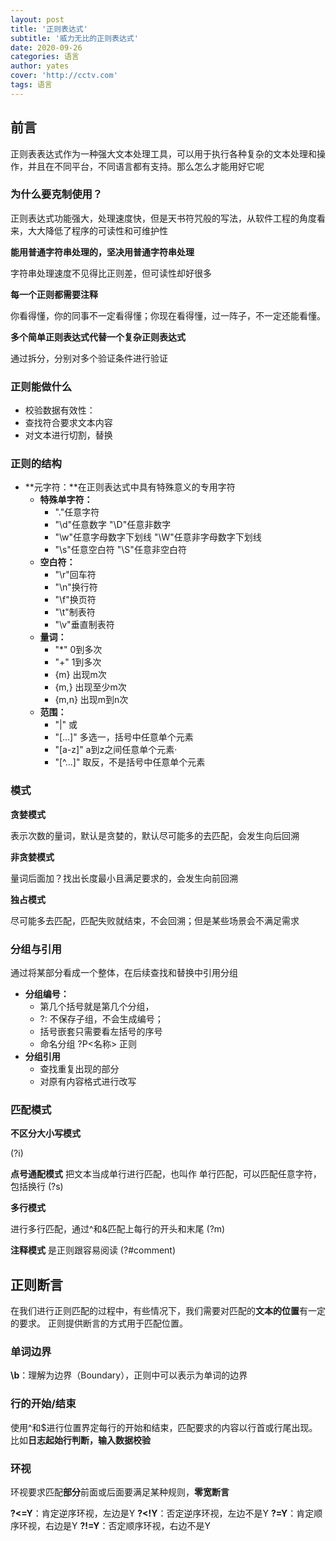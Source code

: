 ```yaml
---
layout: post
title: '正则表达式'
subtitle: '威力无比的正则表达式'
date: 2020-09-26
categories: 语言
author: yates
cover: 'http://cctv.com'
tags: 语言
---
```


## 前言

正则表表达式作为一种强大文本处理工具，可以用于执行各种复杂的文本处理和操作，并且在不同平台，不同语言都有支持。那么怎么才能用好它呢

### **为什么要克制使用？**

正则表达式功能强大，处理速度快，但是天书符咒般的写法，从软件工程的角度看来，大大降低了程序的可读性和可维护性

**能用普通字符串处理的，坚决用普通字符串处理**

字符串处理速度不见得比正则差，但可读性却好很多

**每一个正则都需要注释**

你看得懂，你的同事不一定看得懂；你现在看得懂，过一阵子，不一定还能看懂。


**多个简单正则表达式代替一个复杂正则表达式**

通过拆分，分别对多个验证条件进行验证


### **正则能做什么**

- 校验数据有效性：
- 查找符合要求文本内容
- 对文本进行切割，替换

### **正则的结构**

- **元字符：**在正则表达式中具有特殊意义的专用字符
    - **特殊单字符：** 
        - "."任意字符
        - "\d"任意数字   "\D"任意非数字
        - "\w"任意字母数字下划线  "\W"任意非字母数字下划线  
        - "\s"任意空白符   "\S"任意非空白符 
    - **空白符：**
        - "\r"回车符
        - "\n"换行符
        - "\f"换页符
        - "\t"制表符
        - "\v"垂直制表符
    - **量词：**
        - "*" 0到多次
        - "+" 1到多次
        - {m} 出现m次
        - {m,} 出现至少m次
        - {m,n} 出现m到n次
    - **范围：**
        - "|" 或
        - "[...]" 多选一，括号中任意单个元素
        - "[a-z]" a到z之间任意单个元素·
        - "[^...]" 取反，不是括号中任意单个元素


### **模式**

**贪婪模式**

表示次数的量词，默认是贪婪的，默认尽可能多的去匹配，会发生向后回溯

**非贪婪模式**

量词后面加？找出长度最小且满足要求的，会发生向前回溯

**独占模式**

尽可能多去匹配，匹配失败就结束，不会回溯；但是某些场景会不满足需求


### **分组与引用**

通过将某部分看成一个整体，在后续查找和替换中引用分组

- **分组编号：**
    - 第几个括号就是第几个分组，
    - ?: 不保存子组，不会生成编号；
    - 括号嵌套只需要看左括号的序号
    - 命名分组 ?P<名称> 正则
- **分组引用**
    - 查找重复出现的部分
    - 对原有内容格式进行改写



### **匹配模式**


**不区分大小写模式**

(?i)

**点号通配模式**
把文本当成单行进行匹配，也叫作 单行匹配，可以匹配任意字符，包括换行
(?s)

**多行模式**

进行多行匹配，通过^和&匹配上每行的开头和末尾
(?m)

**注释模式**
是正则跟容易阅读
(?#comment)

## 正则断言
 
在我们进行正则匹配的过程中，有些情况下，我们需要对匹配的**文本的位置**有一定的要求。 正则提供断言的方式用于匹配位置。

### **单词边界**

**\b**：理解为边界（Boundary），正则中可以表示为单词的边界

### **行的开始/结束**

使用^和$进行位置界定每行的开始和结束，匹配要求的内容以行首或行尾出现。比如**日志起始行判断，输入数据校验**

### **环视**

环视要求匹配**部分**前面或后面要满足某种规则，**零宽断言**

**?<=Y**：肯定逆序环视，左边是Y
**?<!Y**：否定逆序环视，左边不是Y
**?=Y**：肯定顺序环视，右边是Y
**?!=Y**：否定顺序环视，右边不是Y

